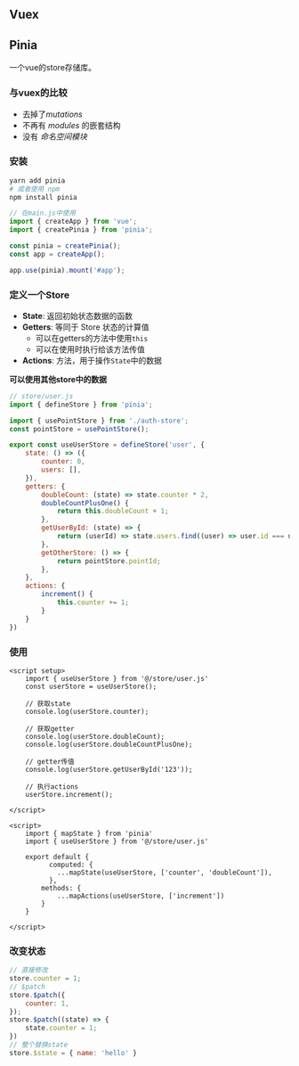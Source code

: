 ## Vuex

## Pinia

一个vue的store存储库。

### 与vuex的比较

- 去掉了*mutations* 
- 不再有 *modules* 的嵌套结构
- 没有 *命名空间模块*

### 安装

```sh
yarn add pinia
# 或者使用 npm
npm install pinia
```

```js
// 在main.js中使用
import { createApp } from 'vue';
import { createPinia } from 'pinia';

const pinia = createPinia();
const app = createApp();

app.use(pinia).mount('#app');
```

### 定义一个Store

- **State**: 返回初始状态数据的函数
- **Getters**: 等同于 Store 状态的计算值
  - 可以在getters的方法中使用`this`
  - 可以在使用时执行给该方法传值
- **Actions**: 方法，用于操作`State`中的数据

**可以使用其他store中的数据**

```js
// store/user.js
import { defineStore } from 'pinia';

import { usePointStore } from './auth-store';
const pointStore = usePointStore();

export const useUserStore = defineStore('user', {
    state: () => ({
        counter: 0,
        users: [],
    }),
    getters: {
        doubleCount: (state) => state.counter * 2,
        doubleCountPlusOne() {
            return this.doubleCount + 1;
        },
        getUserById: (state) => {
          	return (userId) => state.users.find((user) => user.id === userId);
        },
        getOtherStore: () => {
            return pointStore.pointId;
        },
    },
    actions: {
        increment() {
            this.counter += 1;
        }
    }
})
```

### 使用

```vue
<script setup>
    import { useUserStore } from '@/store/user.js'
    const userStore = useUserStore();

    // 获取state
    console.log(userStore.counter);
    
    // 获取getter
    console.log(userStore.doubleCount);
    console.log(userStore.doubleCountPlusOne);
    
    // getter传值
    console.log(userStore.getUserById('123'));
    
    // 执行actions
    userStore.increment();
    
</script>
```

```vue
<script>
    import { mapState } from 'pinia'
    import { useUserStore } from '@/store/user.js'

    export default {
          computed: {
            ...mapState(useUserStore, ['counter', 'doubleCount']),
          },
        methods: {
            ...mapActions(useUserStore, ['increment'])
        }
    }

</script>
```

### 改变状态

```js
// 直接修改
store.counter = 1;
// $patch
store.$patch({
    counter: 1,
});
store.$patch((state) => {
    state.counter = 1;
})
// 整个替换state
store.$state = { name: 'hello' }
```

## 